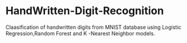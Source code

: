 # HandWritten-Digit-Recognition
Claasification of handwritten digits from MNIST database using Logistic Regression,Random Forest and K -Nearest Neighbor models.
